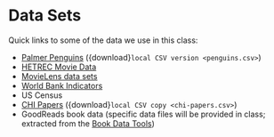 # Data Sets

Quick links to some of the data we use in this class:

- [Palmer Penguins](https://github.com/allisonhorst/palmerpenguins) ({download}`local CSV version <penguins.csv>`)
- [HETREC Movie Data](https://grouplens.org/datasets/hetrec-2011/)
- [MovieLens data sets](https://grouplens.org/datasets/movielens/)
- [World Bank Indicators](https://data.worldbank.org/)
- US Census
- [CHI Papers](../tutorials/FetchCHIPapers.ipynb) ({download}`local CSV copy <chi-papers.csv>`)
- GoodReads book data (specific data files will be provided in class; extracted from the [Book Data Tools][bd])

[bd]: https://bookdata.piret.info
